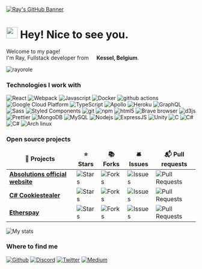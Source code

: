[![Ray's GitHub Banner](https://c.tenor.com/ju5hhb03JgIAAAAC/dark.gif)](https://github.com/rayorole)

<h1><img src="https://emojis.slackmojis.com/emojis/images/1531849430/4246/blob-sunglasses.gif?1531849430" width="30"/> Hey! Nice to see you.</h1>


<p>Welcome to my page! </br> I'm Ray, Fullstack developer from <img src="https://cdn-icons-png.flaticon.com/512/197/197583.png" width="13"/> <b>Kessel, Belgium</b>.</p>
<p><img src="https://komarev.com/ghpvc/?username=rayorole&label=Profile%20views&color=0e75b6&style=flat"
    alt="rayorole" /> 
  </p>
<h3>Technologies I work with</h3>
<p>
  <img alt="React" src="https://img.shields.io/badge/-React-45b8d8?style=for-the-badge&logo=react&logoColor=white" />
  <img alt="Webpack" src="https://img.shields.io/badge/-Webpack-8DD6F9?style=for-the-badge&logo=webpack&logoColor=white" /> 
  <img alt="Javascript" src="https://img.shields.io/badge/JavaScript-323330?style=for-the-badge&logo=javascript&logoColor=F7DF1E" /> 
  <img alt="Docker" src="https://img.shields.io/badge/-Docker-46a2f1?style=for-the-badge&logo=docker&logoColor=white" />
  <img alt="github actions" src="https://img.shields.io/badge/-Github_Actions-2088FF?style=for-the-badge&logo=github-actions&logoColor=white" />
  <img alt="Google Cloud Platform" src="https://img.shields.io/badge/-Google_Cloud_Platform-1a73e8?style=for-the-badge&logo=google-cloud&logoColor=white" />
  <img alt="TypeScript" src="https://img.shields.io/badge/-TypeScript-007ACC?style=for-the-badge&logo=typescript&logoColor=white" />
  <img alt="Apollo" src="https://img.shields.io/badge/-Apollo%20GraphQL-311C87?style=for-the-badge&logo=apollo-graphql&logoColor=white" />
  <img alt="Heroku" src="https://img.shields.io/badge/-Heroku-430098?style=for-the-badge&logo=heroku&logoColor=white" />
  <img alt="GraphQL" src="https://img.shields.io/badge/-GraphQL-E10098?style=for-the-badge&logo=graphql&logoColor=white" />
  <img alt="Sass" src="https://img.shields.io/badge/-Sass-CC6699?style=for-the-badge&logo=sass&logoColor=white" />
  <img alt="Styled Components" src="https://img.shields.io/badge/-Styled_Components-db7092?style=for-the-badge&logo=styled-components&logoColor=white" />
  <img alt="git" src="https://img.shields.io/badge/-Git-F05032?style=for-the-badge&logo=git&logoColor=white" />
  <img alt="npm" src="https://img.shields.io/badge/-NPM-CB3837?style=for-the-badge&logo=npm&logoColor=white" />
  <img alt="html5" src="https://img.shields.io/badge/-HTML5-E34F26?style=for-the-badge&logo=html5&logoColor=white" />
  <img alt="Brave browser" src="https://img.shields.io/badge/-Brave_Browser-FB542B?style=for-the-badge&logo=brave&logoColor=white" />
  <img alt="d3js" src="https://img.shields.io/badge/-D3.js-F9A03C?style=for-the-badge&logo=d3.js&logoColor=white" />
  <img alt="Prettier" src="https://img.shields.io/badge/-Prettier-F7B93E?style=for-the-badge&logo=prettier&logoColor=white" />
  <img alt="MongoDB" src="https://img.shields.io/badge/-MongoDB-13aa52?style=for-the-badge&logo=mongodb&logoColor=white" />
  <img alt="MySQL" src="https://img.shields.io/badge/MySQL-00000F?style=for-the-badge&logo=mysql&logoColor=white" />
  <img alt="Nodejs" src="https://img.shields.io/badge/-Nodejs-43853d?style=for-the-badge&logo=Node.js&logoColor=white" />
  <img alt="ExpressJS" src="https://img.shields.io/badge/Express.js-404D59?style=for-the-badge" />
  <img alt="Unity" src="https://img.shields.io/badge/Unity-100000?style=for-the-badge&logo=unity&logoColor=white" />
  <img alt="C" src="https://img.shields.io/badge/C-00599C?style=for-the-badge&logo=c&logoColor=white" />
  <img alt="C#"src="https://img.shields.io/badge/C%23-239120?style=for-the-badge&logo=c-sharp&logoColor=white"/>
  <img alt="C#"src="https://img.shields.io/badge/PHP-777BB4?style=for-the-badge&logo=php&logoColor=white"/>
  <img alt="Arch linux" src="https://img.shields.io/badge/Arch_Linux-1793D1?style=for-the-badge&logo=arch-linux&logoColor=white" />
</p>
<h3>Open source projects</h3>
<table>
  <thead align="center">
    <tr border: none;>
      <td><b>🎁 Projects</b></td>
      <td><b>⭐ Stars</b></td>
      <td><b>📚 Forks</b></td>
      <td><b>🛎 Issues</b></td>
      <td><b>📬 Pull requests</b></td>
    </tr>
  </thead>
  <tbody>
    <tr>
      <td><a href="https://github.com/rayorole/absolutions"><b>Absolutions official website</b></a></td>
      <td><img alt="Stars" src="https://img.shields.io/github/stars/rayorole/absolutions?style=for-the-badge&labelColor=343b41"/></td>
      <td><img alt="Forks" src="https://img.shields.io/github/forks/rayorole/absolutions?style=for-the-badge&labelColor=343b41"/></td>
      <td><img alt="Issues" src="https://img.shields.io/github/issues/rayorole/absolutions?style=for-the-badge&labelColor=343b41"/></td>
      <td><img alt="Pull Requests" src="https://img.shields.io/github/issues-pr/rayorole/absolutions?style=for-the-badge&labelColor=343b41"/></td>
    </tr>
	  <tr>
      <td><a href="https://github.com/rayorole/cookiestealer"><b>C# Cookiestealer</b></a></td>
      <td><img alt="Stars" src="https://img.shields.io/github/stars/rayorole/cookiestealer?style=for-the-badge&labelColor=343b41"/></td>
      <td><img alt="Forks" src="https://img.shields.io/github/forks/rayorole/cookiestealer?style=for-the-badge&labelColor=343b41"/></td>
      <td><img alt="Issues" src="https://img.shields.io/github/issues/rayorole/cookiestealer?style=for-the-badge&labelColor=343b41"/></td>
      <td><img alt="Pull Requests" src="https://img.shields.io/github/issues-pr/rayorole/cookiestealer?style=for-the-badge&labelColor=343b41"/></td>
    </tr>
    <tr>
      <td><a href="https://github.com/etherspay"><b>Etherspay</b></a></td>
      <td><img alt="Stars" src="https://img.shields.io/github/stars/etherspay/etherspay-token?style=for-the-badge&labelColor=343b41"/></td>
      <td><img alt="Forks" src="https://img.shields.io/github/forks/etherspay/etherspay-token?style=for-the-badge&labelColor=343b41"/></td>
      <td><img alt="Issues" src="https://img.shields.io/github/issues/etherspay/etherspay-token?style=for-the-badge&labelColor=343b41"/></td>
      <td><img alt="Pull Requests" src="https://img.shields.io/github/issues-pr/etherspay/etherspay-token?style=for-the-badge&labelColor=343b41"/></td>
    </tr>
  </tbody>
</table>

<img src="https://github-readme-stats.vercel.app/api?username=rayorole&theme=tokyonight" alt="My stats"/>

<h3>Where to find me</h3>
<p><a href="https://github.com/rayorole" target="_blank"><img alt="Github" src="https://img.shields.io/badge/GitHub-%2312100E.svg?&style=for-the-badge&logo=Github&logoColor=white" /></a> <a href="rayorole#1410" target="_blank"><img alt="Discord" src="https://img.shields.io/badge/Discord-7289DA?style=for-the-badge&logo=discord&logoColor=white" /></a> <a href="https://twitter.com/rayorole" target="_blank"><img alt="Twitter" src="https://img.shields.io/badge/twitter-%231DA1F2.svg?&style=for-the-badge&logo=twitter&logoColor=white" /></a>  <a href="https://medium.com/rayorole" target="_blank"><img alt="Medium" src="https://img.shields.io/badge/medium-%2312100E.svg?&style=for-the-badge&logo=medium&logoColor=white" /></a>
</p>
